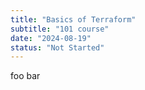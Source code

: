 ```yaml
---
title: "Basics of Terraform"
subtitle: "101 course"
date: "2024-08-19"
status: "Not Started"
---
```


foo bar
